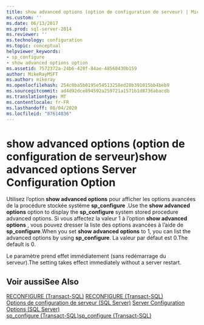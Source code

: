 ```yaml
---
title: show advanced options (option de configuration de serveur) | Microsoft Docs
ms.custom: ''
ms.date: 06/13/2017
ms.prod: sql-server-2014
ms.reviewer: ''
ms.technology: configuration
ms.topic: conceptual
helpviewer_keywords:
- sp_configure
- show advanced options option
ms.assetid: 7572372a-24b6-428f-84ae-48560430b159
author: MikeRayMSFT
ms.author: mikeray
ms.openlocfilehash: 254c0ba5b0195e54513258ed28b391015bb4beb9
ms.sourcegitcommit: ad4d92dce894592a259721a1571b1d8736abacdb
ms.translationtype: MT
ms.contentlocale: fr-FR
ms.lasthandoff: 08/04/2020
ms.locfileid: "87614836"
---
```

# <a name="show-advanced-options-server-configuration-option"></a><span data-ttu-id="7691d-102">show advanced options (option de configuration de serveur)</span><span class="sxs-lookup"><span data-stu-id="7691d-102">show advanced options Server Configuration Option</span></span>
  <span data-ttu-id="7691d-103">Utilisez l’option **show advanced options** pour afficher les options avancées de la procédure stockée système **sp_configure** .</span><span class="sxs-lookup"><span data-stu-id="7691d-103">Use the **show advanced options** option to display the **sp_configure** system stored procedure advanced options.</span></span> <span data-ttu-id="7691d-104">Si vous affectez la valeur 1 à l’option **show advanced options** , vous pouvez dresser la liste des options avancées à l’aide de **sp_configure**.</span><span class="sxs-lookup"><span data-stu-id="7691d-104">When you set **show advanced options** to 1, you can list the advanced options by using **sp_configure**.</span></span> <span data-ttu-id="7691d-105">La valeur par défaut est 0.</span><span class="sxs-lookup"><span data-stu-id="7691d-105">The default is 0.</span></span>  
  
 <span data-ttu-id="7691d-106">Le paramètre prend effet immédiatement (sans redémarrage du serveur).</span><span class="sxs-lookup"><span data-stu-id="7691d-106">The setting takes effect immediately without a server restart.</span></span>  
  
## <a name="see-also"></a><span data-ttu-id="7691d-107">Voir aussi</span><span class="sxs-lookup"><span data-stu-id="7691d-107">See Also</span></span>  
 <span data-ttu-id="7691d-108">[RECONFIGURE &#40;Transact-SQL&#41;](/sql/t-sql/language-elements/reconfigure-transact-sql) </span><span class="sxs-lookup"><span data-stu-id="7691d-108">[RECONFIGURE &#40;Transact-SQL&#41;](/sql/t-sql/language-elements/reconfigure-transact-sql) </span></span>  
 <span data-ttu-id="7691d-109">[Options de configuration de serveur &#40;SQL Server&#41;](server-configuration-options-sql-server.md) </span><span class="sxs-lookup"><span data-stu-id="7691d-109">[Server Configuration Options &#40;SQL Server&#41;](server-configuration-options-sql-server.md) </span></span>  
 [<span data-ttu-id="7691d-110">sp_configure &#40;Transact-SQL&#41;</span><span class="sxs-lookup"><span data-stu-id="7691d-110">sp_configure &#40;Transact-SQL&#41;</span></span>](/sql/relational-databases/system-stored-procedures/sp-configure-transact-sql)  
  
  
